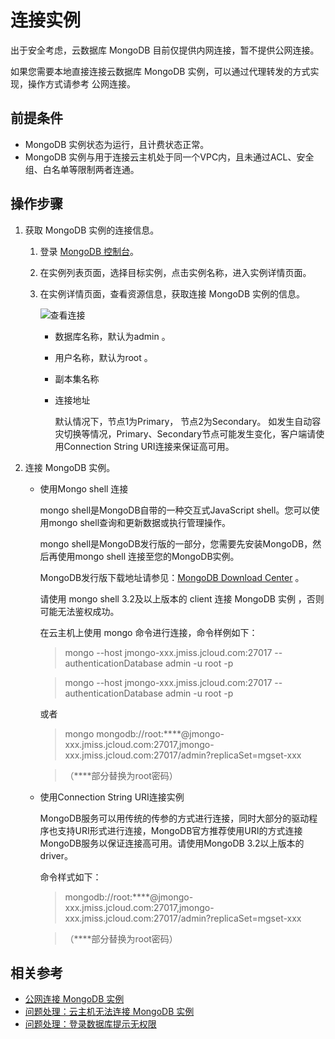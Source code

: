 # 连接实例

出于安全考虑，云数据库 MongoDB 目前仅提供内网连接，暂不提供公网连接。

如果您需要本地直接连接云数据库 MongoDB 实例，可以通过代理转发的方式实现，操作方式请参考 公网连接。



## 前提条件
- MongoDB 实例状态为运行，且计费状态正常。
- MongoDB 实例与用于连接云主机处于同一个VPC内，且未通过ACL、安全组、白名单等限制两者连通。

## 操作步骤
1. 获取 MongoDB 实例的连接信息。
   1. 登录 [MongoDB 控制台](https://mongodb-console.jdcloud.com/mongodb)。
   1. 在实例列表页面，选择目标实例，点击实例名称，进入实例详情页面。
   1. 在实例详情页面，查看资源信息，获取连接 MongoDB 实例的信息。
   
		![查看连接](https://github.com/jdcloudcom/cn/blob/master/image/mongodb/mongo-006.png)

		- 数据库名称，默认为admin 。
		- 用户名称，默认为root 。
		- 副本集名称
		- 连接地址
		
		   默认情况下，节点1为Primary， 节点2为Secondary。
		   如发生自动容灾切换等情况，Primary、Secondary节点可能发生变化，客户端请使用Connection String URI连接来保证高可用。

2. 连接 MongoDB 实例。
   - 使用Mongo shell 连接

		mongo shell是MongoDB自带的一种交互式JavaScript shell。您可以使用mongo shell查询和更新数据或执行管理操作。
		
		mongo shell是MongoDB发行版的一部分，您需要先安装MongoDB，然后再使用mongo shell 连接至您的MongoDB实例。
		
		MongoDB发行版下载地址请参见：[MongoDB Download Center](https://www.mongodb.com/download-center#community) 。
		
		请使用 mongo shell 3.2及以上版本的 client 连接 MongoDB 实例 ，否则可能无法鉴权成功。
		
		在云主机上使用 mongo 命令进行连接，命令样例如下：

		> mongo --host jmongo-xxx.jmiss.jcloud.com:27017 --authenticationDatabase admin -u root -p
		
		> mongo --host jmongo-xxx.jmiss.jcloud.com:27017 --authenticationDatabase admin -u root -p
		
		或者
		
		> mongo mongodb://root:****@jmongo-xxx.jmiss.jcloud.com:27017,jmongo-xxx.jmiss.jcloud.com:27017/admin?replicaSet=mgset-xxx
		
		>（****部分替换为root密码）
		
   - 使用Connection String URI连接实例
   
      MongoDB服务可以用传统的传参的方式进行连接，同时大部分的驱动程序也支持URI形式进行连接，MongoDB官方推荐使用URI的方式连接MongoDB服务以保证连接高可用。请使用MongoDB 3.2以上版本的driver。
		
      命令样式如下：

	   > mongodb://root:****@jmongo-xxx.jmiss.jcloud.com:27017,jmongo-xxx.jmiss.jcloud.com:27017/admin?replicaSet=mgset-xxx
	   
	   > （****部分替换为root密码）
		
		
## 相关参考

- [公网连接 MongoDB 实例](../Best-Practices/Public-Network-Connect-to-MongoDB-Instance.md)
- [问题处理：云主机无法连接 MongoDB 实例](../Troubleshooting/Connect-Failed.md)
- [问题处理：登录数据库提示无权限](../Troubleshooting/Authentication.md)
		
